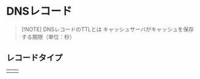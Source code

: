 

# DNSレコード


> [!NOTE] DNSレコードのTTLとは
> キャッシュサーバがキャッシュを保存する期限（単位：秒）


## レコードタイプ

|     |     |
| --- | --- |
|     |     |



